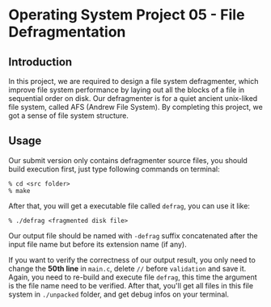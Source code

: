 # Operating System Project 05 - File Defragmentation

## Introduction
In this project, we are required to design a file system defragmenter, which improve file system performance by laying out all the blocks of a file in sequential order on disk. Our defragmenter is for a quiet ancient unix-liked file system, called AFS (Andrew File System). By completing this project, we got a sense of file system structure.

## Usage
Our submit version only contains defragmenter source files, you should build execution first, just type following commands on terminal:
```
% cd <src folder>
% make
```
After that, you will get a executable file called `defrag`, you can use it like:
```
% ./defrag <fragmented disk file>
```
Our output file should be named with `-defrag` suffix concatenated after the input file name but before its extension name (if any).

If you want to verify the correctness of our output result, you only need to change the **50th line** in `main.c`, delete `//` before ``validation`` and save it. Again, you need to re-build and execute file `defrag`, this time the argument is the file name need to be verified. After that, you'll get all files in this file system in `./unpacked` folder, and get debug infos on your terminal.
